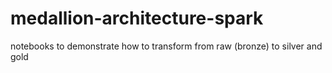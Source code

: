 # medallion-architecture-spark
notebooks to demonstrate how to transform from raw (bronze) to silver and gold
